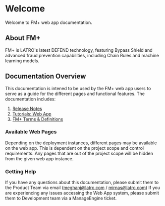 # Welcome
Welcome to FM+ web app documentation. 

## About FM+
FM+ is LATRO's latest DEFEND technology, featuring Bypass Shield and advanced fraud prevention capabilities, including Chain Rules and machine learning models.

## Documentation Overview
This documentation is intened to be used by the FM+ web app users to serve as a guide for the different pages and functional features. The documentation includes:
1. [Release Notes](./releases/README.md)
2. [Tutorials: Web App](./tutorials/README.md)
3. [FM+ Terms & Definitions](./terminology/README.md)

### Available Web Pages
Depending on the deployment instances, different pages may be available on the web app. This is dependent on the project scope and control requirements. Any pages that are out of the project scope will be hidden from the given web app instance.  

### Getting Help
If you have any questions about this documentation, please submit them to the Product Team via email (meghanj@latro.com / mirnas@latro.com)
If you are experiencing any issues accessing the Web App system, please submit them to Development team via a ManageEngine ticket. 

